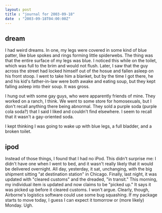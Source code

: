 ```yaml
---
layout: post
title : "journal for 2003-09-18"
date  : "2003-09-18T04:00:00Z"
---
```



## dream

I had weird dreams.  In one, my legs were covered in some kind of blue patter, like blue spokes and rings forming little spiderwebs.  The thing was that the entire surface of my legs was blue.  I noticed this while on the toilet, which was full to the brim and would not flush.  Later, I saw that the guy across the street had locked himself out of the hosue and fallen asleep on his front stoop.  I went to take him a blanket, but by the time I got there, he and his kid's father-in-law were both awake and eating soup, but they kept falling asleep into their soup.  It was gross.

I hung out with some gay guys, who were apparently friends of mine.  They worked on a ranch, I think.  We went to some store for homosexuals, but I don't recall anything there being abnormal.  They sold a purple soda (purple cola soda?) that I said I liked and couldn't find elsewhere.  I seem to recall that it wasn't a gay-oriented soda.

I kept thinking I was going to wake up with blue legs, a full bladder, and a broken toilet.

## ipod

Instead of those things, I found that I had no iPod.  This didn't surprise me: I didn't have one when I went to bed, and it wasn't really likely that it would be delivered overnight.  All day, yesterday, it sat, unchanging, with the big shipment sitting "at destination station" in Chicago.  Finally, last night, it was updated with "cleared customs" and the dreaded, "in transit."  This morning, my individual item is updated and now claims to be "picked up."  It says it was picked up before it cleared customs.  I won't argue.  Clearly, though, Airborne's logistics software could use some bug squashing.  If my package starts to move today, I guess I can expect it tomorrow or (more likely) Monday.  Ugh.

